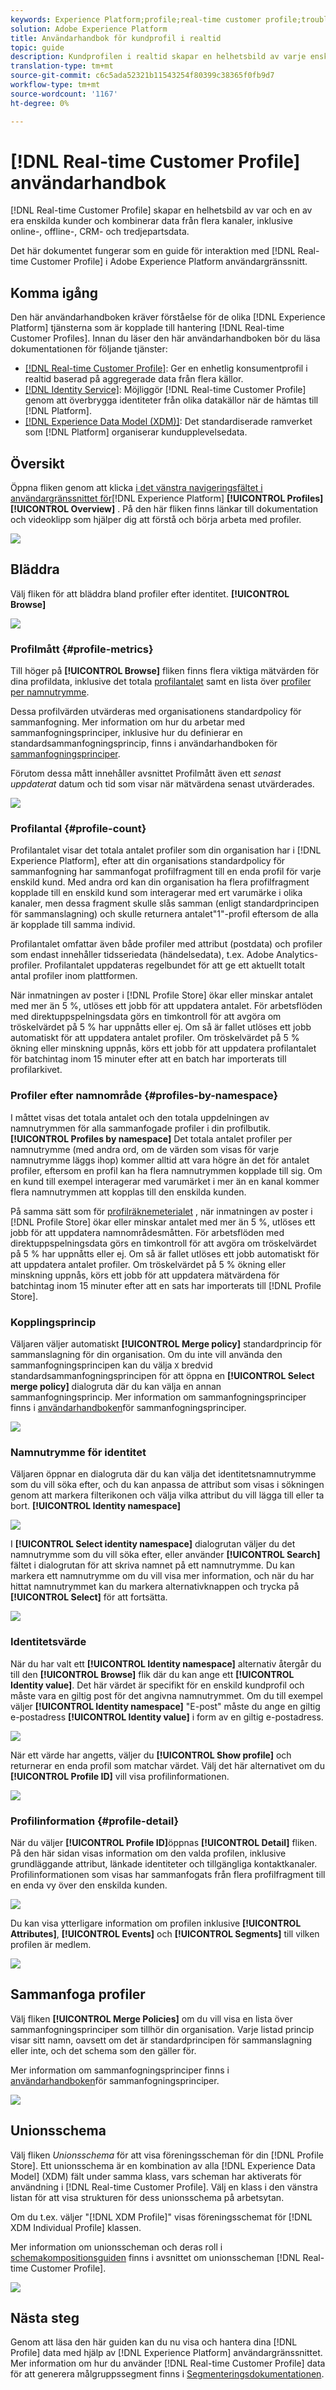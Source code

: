 ```yaml
---
keywords: Experience Platform;profile;real-time customer profile;troubleshooting;API;unified profile;Unified Profile;unified;Profile;rtcp;enable profile;Enable profile
solution: Adobe Experience Platform
title: Användarhandbok för kundprofil i realtid
topic: guide
description: Kundprofilen i realtid skapar en helhetsbild av varje enskild kund och kombinerar data från flera kanaler, inklusive online-, offline-, CRM- och tredjepartsdata. Det här dokumentet är en guide för interaktion med kundprofiler i realtid i Adobe Experience Platform användargränssnitt.
translation-type: tm+mt
source-git-commit: c6c5ada52321b11543254f80399c38365f0fb9d7
workflow-type: tm+mt
source-wordcount: '1167'
ht-degree: 0%

---
```



# [!DNL Real-time Customer Profile] användarhandbok

[!DNL Real-time Customer Profile] skapar en helhetsbild av var och en av era enskilda kunder och kombinerar data från flera kanaler, inklusive online-, offline-, CRM- och tredjepartsdata.

Det här dokumentet fungerar som en guide för interaktion med [!DNL Real-time Customer Profile] i Adobe Experience Platform användargränssnitt.

## Komma igång

Den här användarhandboken kräver förståelse för de olika [!DNL Experience Platform] tjänsterna som är kopplade till hantering [!DNL Real-time Customer Profiles]. Innan du läser den här användarhandboken bör du läsa dokumentationen för följande tjänster:

* [[!DNL Real-time Customer Profile]](../home.md): Ger en enhetlig konsumentprofil i realtid baserad på aggregerade data från flera källor.
* [[!DNL Identity Service]](../../identity-service/home.md): Möjliggör [!DNL Real-time Customer Profile] genom att överbrygga identiteter från olika datakällor när de hämtas till [!DNL Platform].
* [[!DNL Experience Data Model (XDM)]](../../xdm/home.md): Det standardiserade ramverket som [!DNL Platform] organiserar kundupplevelsedata.

## Översikt

Öppna fliken genom att klicka [i det vänstra navigeringsfältet i användargränssnittet för](http://platform.adobe.com)[!DNL Experience Platform] **[!UICONTROL Profiles]** **[!UICONTROL Overview]** . På den här fliken finns länkar till dokumentation och videoklipp som hjälper dig att förstå och börja arbeta med profiler.

![](../images/user-guide/profiles-overview.png)

## Bläddra

Välj fliken för att bläddra bland profiler efter identitet. **[!UICONTROL Browse]**

![](../images/user-guide/profiles-browse.png)

### Profilmått {#profile-metrics}

Till höger på **[!UICONTROL Browse]** fliken finns flera viktiga mätvärden för dina profildata, inklusive det totala [profilantalet](#profile-count) samt en lista över [profiler per namnutrymme](#profiles-by-namespace).

Dessa profilvärden utvärderas med organisationens standardpolicy för sammanfogning. Mer information om hur du arbetar med sammanfogningsprinciper, inklusive hur du definierar en standardsammanfogningsprincip, finns i användarhandboken för [sammanfogningsprinciper](merge-policies.md).

Förutom dessa mått innehåller avsnittet Profilmått även ett *senast uppdaterat* datum och tid som visar när mätvärdena senast utvärderades.

![](../images/user-guide/profiles-profile-metrics.png)

### Profilantal {#profile-count}

Profilantalet visar det totala antalet profiler som din organisation har i [!DNL Experience Platform], efter att din organisations standardpolicy för sammanfogning har sammanfogat profilfragment till en enda profil för varje enskild kund. Med andra ord kan din organisation ha flera profilfragment kopplade till en enskild kund som interagerar med ert varumärke i olika kanaler, men dessa fragment skulle slås samman (enligt standardprincipen för sammanslagning) och skulle returnera antalet&quot;1&quot;-profil eftersom de alla är kopplade till samma individ.

Profilantalet omfattar även både profiler med attribut (postdata) och profiler som endast innehåller tidsseriedata (händelsedata), t.ex. Adobe Analytics-profiler. Profilantalet uppdateras regelbundet för att ge ett aktuellt totalt antal profiler inom plattformen.

När inmatningen av poster i [!DNL Profile Store] ökar eller minskar antalet med mer än 5 %, utlöses ett jobb för att uppdatera antalet. För arbetsflöden med direktuppspelningsdata görs en timkontroll för att avgöra om tröskelvärdet på 5 % har uppnåtts eller ej. Om så är fallet utlöses ett jobb automatiskt för att uppdatera antalet profiler. Om tröskelvärdet på 5 % ökning eller minskning uppnås, körs ett jobb för att uppdatera profilantalet för batchintag inom 15 minuter efter att en batch har importerats till profilarkivet.

### Profiler efter namnområde {#profiles-by-namespace}

I måttet visas det totala antalet och den totala uppdelningen av namnutrymmen för alla sammanfogade profiler i din profilbutik. **[!UICONTROL Profiles by namespace]** Det totala antalet profiler per namnutrymme (med andra ord, om de värden som visas för varje namnutrymme läggs ihop) kommer alltid att vara högre än det för antalet profiler, eftersom en profil kan ha flera namnutrymmen kopplade till sig. Om en kund till exempel interagerar med varumärket i mer än en kanal kommer flera namnutrymmen att kopplas till den enskilda kunden.

På samma sätt som för [profilräknemeterialet](#profile-count) , när inmatningen av poster i [!DNL Profile Store] ökar eller minskar antalet med mer än 5 %, utlöses ett jobb för att uppdatera namnområdesmåtten. För arbetsflöden med direktuppspelningsdata görs en timkontroll för att avgöra om tröskelvärdet på 5 % har uppnåtts eller ej. Om så är fallet utlöses ett jobb automatiskt för att uppdatera antalet profiler. Om tröskelvärdet på 5 % ökning eller minskning uppnås, körs ett jobb för att uppdatera mätvärdena för batchintag inom 15 minuter efter att en sats har importerats till [!DNL Profile Store].

### Kopplingsprincip

Väljaren väljer automatiskt **[!UICONTROL Merge policy]** standardprincip för sammanslagning för din organisation. Om du inte vill använda den sammanfogningsprincipen kan du välja `X` bredvid standardsammanfogningsprincipen för att öppna en **[!UICONTROL Select merge policy]** dialogruta där du kan välja en annan sammanfogningsprincip. Mer information om sammanfogningsprinciper finns i [användarhandboken](merge-policies.md)för sammanfogningsprinciper.

![](../images/user-guide/profiles-search-merge-policy.png)

### Namnutrymme för identitet

Väljaren öppnar en dialogruta där du kan välja det identitetsnamnutrymme som du vill söka efter, och du kan anpassa de attribut som visas i sökningen genom att markera filterikonen och välja vilka attribut du vill lägga till eller ta bort. **[!UICONTROL Identity namespace]**

![](../images/user-guide/profiles-search-filter.png)

I **[!UICONTROL Select identity namespace]** dialogrutan väljer du det namnutrymme som du vill söka efter, eller använder **[!UICONTROL Search]** fältet i dialogrutan för att skriva namnet på ett namnutrymme. Du kan markera ett namnutrymme om du vill visa mer information, och när du har hittat namnutrymmet kan du markera alternativknappen och trycka på **[!UICONTROL Select]** för att fortsätta.

![](../images/user-guide/profiles-select-identity-namespace.png)

### Identitetsvärde

När du har valt ett **[!UICONTROL Identity namespace]** alternativ återgår du till den **[!UICONTROL Browse]** flik där du kan ange ett **[!UICONTROL Identity value]**. Det här värdet är specifikt för en enskild kundprofil och måste vara en giltig post för det angivna namnutrymmet. Om du till exempel väljer **[!UICONTROL Identity namespace]** &quot;E-post&quot; måste du ange en giltig e-postadress **[!UICONTROL Identity value]** i form av en giltig e-postadress.

![](../images/user-guide/profiles-show-profile.png)

När ett värde har angetts, väljer du **[!UICONTROL Show profile]** och returnerar en enda profil som matchar värdet. Välj det här alternativet om du **[!UICONTROL Profile ID]** vill visa profilinformationen.

![](../images/user-guide/profiles-display-profile.png)

### Profilinformation {#profile-detail}

När du väljer **[!UICONTROL Profile ID]**&#x200B;öppnas **[!UICONTROL Detail]** fliken. På den här sidan visas information om den valda profilen, inklusive grundläggande attribut, länkade identiteter och tillgängliga kontaktkanaler. Profilinformationen som visas har sammanfogats från flera profilfragment till en enda vy över den enskilda kunden.

![](../images/user-guide/profiles-profile-detail.png)

Du kan visa ytterligare information om profilen inklusive **[!UICONTROL Attributes]**, **[!UICONTROL Events]** och **[!UICONTROL Segments]** till vilken profilen är medlem.

![](../images/user-guide/profiles-attributes-events-segments.png)

## Sammanfoga profiler

Välj fliken **[!UICONTROL Merge Policies]** om du vill visa en lista över sammanfogningsprinciper som tillhör din organisation. Varje listad princip visar sitt namn, oavsett om det är standardprincipen för sammanslagning eller inte, och det schema som den gäller för.

Mer information om sammanfogningsprinciper finns i [användarhandboken](merge-policies.md)för sammanfogningsprinciper.

![](../images/user-guide/profiles-merge-policies.png)

## Unionsschema

Välj fliken *Unionsschema* för att visa föreningsscheman för din [!DNL Profile Store]. Ett unionsschema är en kombination av alla [!DNL Experience Data Model] (XDM) fält under samma klass, vars scheman har aktiverats för användning i [!DNL Real-time Customer Profile]. Välj en klass i den vänstra listan för att visa strukturen för dess unionsschema på arbetsytan.

Om du t.ex. väljer &quot;[!DNL XDM Profile]&quot; visas föreningsschemat för [!DNL XDM Individual Profile] klassen.

Mer information om unionsscheman och deras roll i [schemakompositionsguiden](../../xdm/schema/composition.md) finns i avsnittet om unionsscheman [!DNL Real-time Customer Profile].

![](../images/user-guide/profiles-union-schema.png)

## Nästa steg

Genom att läsa den här guiden kan du nu visa och hantera dina [!DNL Profile] data med hjälp av [!DNL Experience Platform] användargränssnittet. Mer information om hur du använder [!DNL Real-time Customer Profile] data för att generera målgruppssegment finns i [Segmenteringsdokumentationen](../../segmentation/home.md).